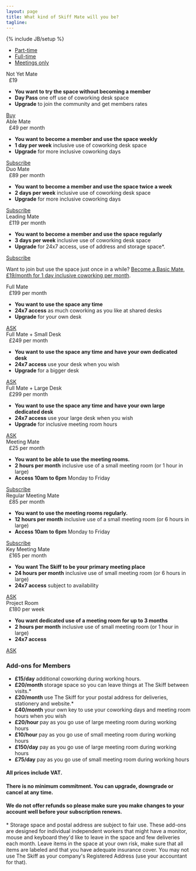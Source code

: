 ```yaml
---
layout: page
title: What kind of Skiff Mate will you be?
tagline: 
---
```

{% include JB/setup %}
<div class="row">
  <div class="span12">
    <div class="tabbable">
      <!-- Only required for left/right tabs -->
      <ul class="nav nav-tabs">
        <li class="active">
          <a href="#tab1" data-toggle="tab">Part-time</a>
        </li>
        <li>
          <a href="#tab2" data-toggle="tab">Full-time</a>
        </li>
        <li>
          <a href="#tab3" data-toggle="tab">Meetings only</a>
        </li>
      </ul>
      <div class="tab-content">
        <div class="tab-pane active" id="tab1">
          <div class="pricing-plans plans-4">
            <!-- /plan-container -->
            <div class="plan-container best-value">
              <div class="plan">
                <div class="plan-header">
                  <div class="plan-title">
                    Not Yet Mate
                  </div><!-- /plan-title -->
                  <div class="plan-price">
                    <span class="note">&nbsp;</span> £19 <span class="term">&nbsp;</span>
                  </div><!-- /plan-price -->
                </div><!-- /plan-header -->
                <div class="plan-features">
                  <ul>
                    <li>
                      <strong>You want to try the space without becoming a member</strong>
                    </li>
                    <li>
                      <strong>Day Pass</strong> one off use of coworking desk space
                    </li>
                    <li>
                      <strong>Upgrade</strong> to join the community and get members rates
                    </li>
                  </ul>
                </div><!-- /plan-features -->
                <div class="plan-actions">
                  <a class="btn btn-success" href="https://theskiff.chargify.com/h/3291963/subscriptions/new">Buy</a>
                </div><!-- /plan-actions -->
              </div><!-- /plan -->
            </div><!-- /plan-container -->
            <div class="plan-container">
              <div class="plan">
                <div class="plan-header">
                  <div class="plan-title">
                    Able Mate
                  </div><!-- /plan-title -->
                  <div class="plan-price">
                    <span class="note">&nbsp;</span> £49 <span class="term">per month</span>
                  </div><!-- /plan-price -->
                </div><!-- /plan-header -->
                <div class="plan-features">
                  <ul>
                    <li>
                      <strong>You want to become a member and use the space weekly</strong>
                    </li>
                    <li>
                      <strong>1 day per week</strong> inclusive use of coworking desk space
                    </li>
                    <li>
                      <strong>Upgrade</strong> for more inclusive coworking days
                    </li>
                  </ul>
                </div><!-- /plan-features -->
                <div class="plan-actions">
                  <a class="btn btn-success" href="https://theskiff.chargify.com/h/3291934/subscriptions/new">Subscribe</a>
                </div><!-- /plan-actions -->
              </div><!-- /plan -->
            </div>
            <div class="plan-container">
              <div class="plan">
                <div class="plan-header">
                  <div class="plan-title">
                    Duo Mate
                  </div><!-- /plan-title -->
                  <div class="plan-price">
                    <span class="note">&nbsp;</span> £89 <span class="term">per month</span>
                  </div><!-- /plan-price -->
                </div><!-- /plan-header -->
                <div class="plan-features">
                  <ul>
                    <li>
                      <strong>You want to become a member and use the space twice a week</strong>
                    </li>
                    <li>
                      <strong>2 days per week</strong> inclusive use of coworking desk space
                    </li>
                    <li>
                      <strong>Upgrade</strong> for more inclusive coworking days
                    </li>
                  </ul>
                </div><!-- /plan-features -->
                <div class="plan-actions">
                  <a class="btn btn-success" href="https://theskiff.chargify.com/h/3292564/subscriptions/new">Subscribe</a>
                </div><!-- /plan-actions -->
              </div><!-- /plan -->
            </div>
            <div class="plan-container">
              <div class="plan">
                <div class="plan-header">
                  <div class="plan-title">
                    Leading Mate
                  </div><!-- /plan-title -->
                  <div class="plan-price">
                    <span class="note">&nbsp;</span> £119 <span class="term">per month</span>
                  </div><!-- /plan-price -->
                </div><!-- /plan-header -->
                <div class="plan-features">
                  <ul>
                    <li>
                      <strong>You want to become a member and use the space regularly</strong>
                    </li>
                    <li>
                      <strong>3 days per week</strong> inclusive use of coworking desk space
                    </li>
                    <li>
                      <strong>Upgrade</strong> for 24x7 access, use of address and storage space*.
                    </li>
                  </ul>
                </div><!-- /plan-features -->
                <div class="plan-actions">
                  <a class="btn btn-success" href="https://theskiff.chargify.com/h/3292086/subscriptions/new">Subscribe</a>
                </div><!-- /plan-actions -->
              </div><!-- /plan -->
            </div>
          </div>
          <p>
            Want to join but use the space just once in a while? <a href="https://theskiff.chargify.com/h/3288278/subscriptions/new">Become a Basic Mate, £19/month for 1 day inclusive coworking per month</a>.
          </p>
        </div>
        <div class="tab-pane" id="tab2">
          <div class="pricing-plans plans-3">
            <!-- /plan-container -->
            <div class="plan-container">
              <div class="plan">
                <div class="plan-header">
                  <div class="plan-title">
                    Full Mate
                  </div><!-- /plan-title -->
                  <div class="plan-price">
                    <span class="note">&nbsp;</span> £199 <span class="term">per month</span>
                  </div><!-- /plan-price -->
                </div><!-- /plan-header -->
                <div class="plan-features">
                  <ul>
                    <li>
                      <strong>You want to use the space any time</strong>
                    </li>
                    <li>
                      <strong>24x7 access</strong> as much coworking as you like at shared desks
                    </li>
                    <li>
                      <strong>Upgrade</strong> for your own desk
                    </li>
                  </ul>
                </div><!-- /plan-features -->
                <div class="plan-actions">
                  <a class="btn btn-success" href="mailto:hello@theskiff.org">ASK</a>
                </div><!-- /plan-actions -->
              </div><!-- /plan -->
            </div>
            <div class="plan-container">
              <div class="plan">
                <div class="plan-header">
                  <div class="plan-title">
                    Full Mate + Small Desk
                  </div><!-- /plan-title -->
                  <div class="plan-price">
                    <span class="note">&nbsp;</span> £249 <span class="term">per month</span>
                  </div><!-- /plan-price -->
                </div><!-- /plan-header -->
                <div class="plan-features">
                  <ul>
                    <li>
                      <strong>You want to use the space any time and have your own dedicated desk</strong>
                    </li>
                    <li>
                      <strong>24x7 access</strong> use your desk when you wish
                    </li>
                    <li>
                      <strong>Upgrade</strong> for a bigger desk
                    </li>
                  </ul>
                </div><!-- /plan-features -->
                <div class="plan-actions">
                  <a class="btn btn-success" href="mailto:hello@theskiff.org">ASK</a>
                </div><!-- /plan-actions -->
              </div><!-- /plan -->
            </div>
            <div class="plan-container">
              <div class="plan">
                <div class="plan-header">
                  <div class="plan-title">
                    Full Mate + Large Desk
                  </div><!-- /plan-title -->
                  <div class="plan-price">
                    <span class="note">&nbsp;</span> £299 <span class="term">per month</span>
                  </div><!-- /plan-price -->
                </div><!-- /plan-header -->
                <div class="plan-features">
                  <ul>
                    <li>
                      <strong>You want to use the space any time and have your own large dedicated desk</strong>
                    </li>
                    <li>
                      <strong>24x7 access</strong> use your large desk when you wish
                    </li>
                    <li>
                      <strong>Upgrade</strong> for inclusive meeting room hours
                    </li>
                  </ul>
                </div><!-- /plan-features -->
                <div class="plan-actions">
                  <a class="btn btn-success" href="mailto:hello@theskiff.org">ASK</a>
                </div><!-- /plan-actions -->
              </div><!-- /plan -->
            </div>
          </div>
        </div>
        <div class="tab-pane" id="tab3">
          <div class="pricing-plans plans-4">
            <!-- /plan-container -->
            <div class="plan-container">
              <div class="plan">
                <div class="plan-header">
                  <div class="plan-title">
                    Meeting Mate
                  </div><!-- /plan-title -->
                  <div class="plan-price">
                    <span class="note">&nbsp;</span> £25 <span class="term">per month</span>
                  </div><!-- /plan-price -->
                </div><!-- /plan-header -->
                <div class="plan-features">
                  <ul>
                    <li>
                      <strong>You want to be able to use the meeting rooms.</strong>
                    </li>
                    <li>
                      <strong>2 hours per month</strong> inclusive use of a small meeting room (or 1 hour in large)
                    </li>
                    <li>
                      <strong>Access 10am to 6pm</strong> Monday to Friday
                    </li>
                  </ul>
                </div><!-- /plan-features -->
                <div class="plan-actions">
                  <a class="btn btn-success" href="https://theskiff.chargify.com/h/73825/subscriptions/new">Subscribe</a>
                </div><!-- /plan-actions -->
              </div><!-- /plan -->
            </div><!-- /plan-container -->
            <!-- /plan-container -->
            <div class="plan-container">
              <div class="plan">
                <div class="plan-header">
                  <div class="plan-title">
                    Regular Meeting Mate
                  </div><!-- /plan-title -->
                  <div class="plan-price">
                    <span class="note">&nbsp;</span> £85 <span class="term">per month</span>
                  </div><!-- /plan-price -->
                </div><!-- /plan-header -->
                <div class="plan-features">
                  <ul>
                    <li>
                      <strong>You want to use the meeting rooms regularly.</strong>
                    </li>
                    <li>
                      <strong>12 hours per month</strong> inclusive use of a small meeting room (or 6 hours in large)
                    </li>
                    <li>
                      <strong>Access 10am to 6pm</strong> Monday to Friday
                    </li>
                  </ul>
                </div><!-- /plan-features -->
                <div class="plan-actions">
                  <a class="btn btn-success" href="https://theskiff.chargify.com/h/49164/subscriptions/new">Subscribe</a>
                </div><!-- /plan-actions -->
              </div><!-- /plan -->
            </div>
            <div class="plan-container">
              <div class="plan">
                <div class="plan-header">
                  <div class="plan-title">
                    Key Meeting Mate
                  </div><!-- /plan-title -->
                  <div class="plan-price">
                    <span class="note">&nbsp;</span> £165 <span class="term">per month</span>
                  </div><!-- /plan-price -->
                </div><!-- /plan-header -->
                <div class="plan-features">
                  <ul>
                    <li>
                      <strong>You want The Skiff to be your primary meeting place</strong>
                    </li>
                    <li>
                      <strong>24 hours per month</strong> inclusive use of small meeting room (or 6 hours in large)
                    </li>
                    <li>
                      <strong>24x7 access</strong> subject to availability
                    </li>
                  </ul>
                </div><!-- /plan-features -->
                <div class="plan-actions">
                  <a class="btn btn-success" href="mailto:hello@theskiff.org">ASK</a>
                </div><!-- /plan-actions -->
              </div><!-- /plan -->
            </div>
            <div class="plan-container">
              <div class="plan">
                <div class="plan-header">
                  <div class="plan-title">
                    Project Room
                  </div><!-- /plan-title -->
                  <div class="plan-price">
                    <span class="note">&nbsp;</span> £180 <span class="term">per week</span>
                  </div><!-- /plan-price -->
                </div><!-- /plan-header -->
                <div class="plan-features">
                  <ul>
                    <li>
                      <strong>You want dedicated use of a meeting room for up to 3 months</strong>
                    </li>
                    <li>
                      <strong>2 hours per month</strong> inclusive use of small meeting room (or 1 hour in large)
                    </li>
                    <li>
                      <strong>24x7 access</strong>
                    </li>
                  </ul>
                </div><!-- /plan-features -->
                <div class="plan-actions">
                  <a class="btn btn-success" href="mailto:hello@theskiff.org">ASK</a>
                </div><!-- /plan-actions -->
              </div><!-- /plan -->
            </div>
          </div>
        </div>
      </div>
    </div>
  </div>
</div>
<div class="row">
  <div class="span12">
    <h3>
      Add-ons for Members
    </h3>
    <ul>
      <li>
        <strong>£15/day</strong> additional coworking during working hours.
      </li>
      <li>
        <strong>£20/month</strong> storage space so you can leave things at The Skiff between visits.*
      </li>
      <li>
        <strong>£20/month</strong> use The Skiff for your postal address for deliveries, stationery and website.*
      </li>
      <li>
        <strong>£40/month</strong> your own key to use your coworking days and meeting room hours when you wish
      </li>
      <li>
        <strong>£20/hour</strong> pay as you go use of large meeting room during working hours
      </li>
      <li>
        <strong>£10/hour</strong> pay as you go use of small meeting room during working hours
      </li>
      <li>
        <strong>£150/day</strong> pay as you go use of large meeting room during working hours
      </li>
      <li>
        <strong>£75/day</strong> pay as you go use of small meeting room during working hours
      </li>
    </ul>
    <h4>
      All prices include VAT.
    </h4>
    <h4>
      There is no minimum commitment. You can upgrade, downgrade or cancel at any time.
    </h4>
    <h4>
      We do not offer refunds so please make sure you make changes to your account well before your subscription renews.
    </h4>
    <p>
      * Storage space and postal address are subject to fair use. These add-ons are designed for individual independent workers that might have a monitor, mouse and keyboard they'd like to leave in the space and few deliveries each month. Leave items in the space at your own risk, make sure that all items are labeled and that you have adequate insurance cover. You may not use The Skiff as your company's Registered Address (use your accountant for that).
    </p>
  </div>
</div>
